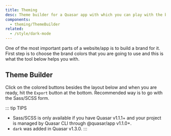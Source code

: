 ```yaml
---
title: Theming
desc: Theme builder for a Quasar app with which you can play with the brand colors.
components:
  - theming/ThemeBuilder
related:
  - /style/dark-mode
---
```


One of the most important parts of a website/app is to build a brand for it. First step is to choose the brand colors that you are going to use and this is what the tool below helps you with.

## Theme Builder

Click on the colored buttons besides the layout below and when you are ready, hit the `Export` button at the bottom. Recommended way is to go with the Sass/SCSS form.

<theme-builder class="q-py-lg" />

::: tip TIPS
* Sass/SCSS is only available if you have Quasar v1.1.1+ and your project is managed by Quasar CLI through @quasar/app v1.1.0+.
* `dark` was added in Quasar v1.3.0.
:::
